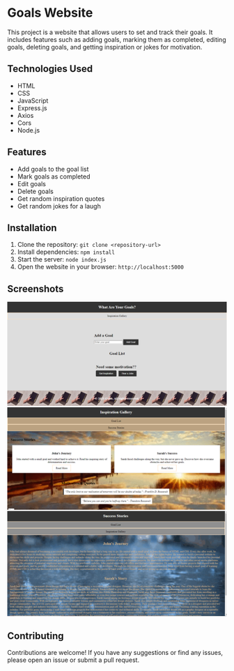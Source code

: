 # Goals Website

This project is a website that allows users to set and track their goals. It includes features such as adding goals, marking them as completed, editing goals, deleting goals, and getting inspiration or jokes for motivation.

## Technologies Used

- HTML
- CSS
- JavaScript
- Express.js
- Axios
- Cors
- Node.js

## Features

- Add goals to the goal list
- Mark goals as completed
- Edit goals
- Delete goals
- Get random inspiration quotes
- Get random jokes for a laugh

## Installation

1. Clone the repository: `git clone <repository-url>`
2. Install dependencies: `npm install`
3. Start the server: `node index.js`
4. Open the website in your browser: `http://localhost:5000`

## Screenshots

![Homepage](screenshots/home.png)
![Inspiration Page](screenshots/inspiration.png)
![Success Stories Page](screenshots/success-stories.png)

## Contributing

Contributions are welcome! If you have any suggestions or find any issues, please open an issue or submit a pull request.
